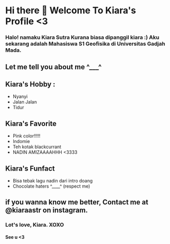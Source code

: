 # Hi there 👋 Welcome To Kiara's Profile <3

### Halo! namaku Kiara Sutra Kurana biasa dipanggil kiara :) Aku sekarang adalah Mahasiswa S1 Geofisika di Universitas Gadjah Mada.
 
 ## Let me tell you about me ^___^

## **Kiara's Hobby :**
- Nyanyi
- Jalan Jalan
- Tidur

## **Kiara's Favorite**
- Pink color!!!!!
- Indomie
- Teh kotak blackcurrant
- NADIN AMIZAAAAHHH <3333

## **Kiara's Funfact**
- Bisa tebak lagu nadin dari intro doang
- Chocolate haters ^____^ (respect me)

## if you wanna know me better, Contact me at @kiaraastr on instagram.

### Lot's love, Kiara. XOXO 
#### See u <3


